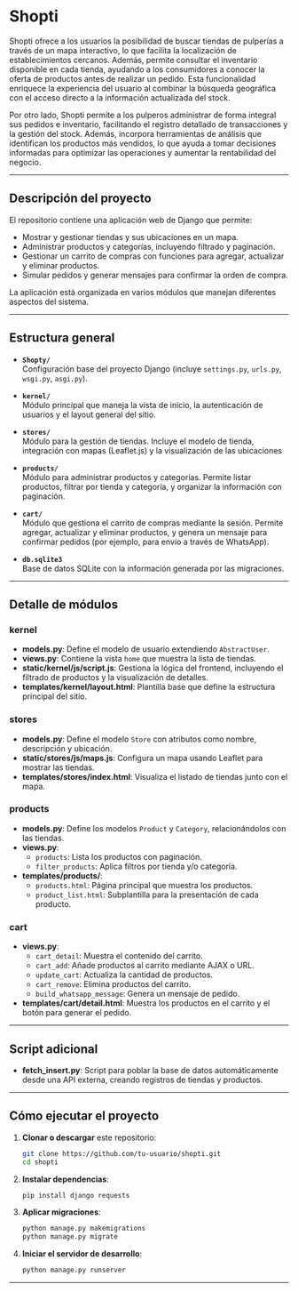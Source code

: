 # Shopti

Shopti ofrece a los usuarios la posibilidad de buscar tiendas de pulperías a través de un mapa interactivo, lo que facilita la localización de establecimientos cercanos. Además, permite consultar el inventario disponible en cada tienda, ayudando a los consumidores a conocer la oferta de productos antes de realizar un pedido. Esta funcionalidad enriquece la experiencia del usuario al combinar la búsqueda geográfica con el acceso directo a la información actualizada del stock.

Por otro lado, Shopti permite a los pulperos administrar de forma integral sus pedidos e inventario, facilitando el registro detallado de transacciones y la gestión del stock. Además, incorpora herramientas de análisis que identifican los productos más vendidos, lo que ayuda a tomar decisiones informadas para optimizar las operaciones y aumentar la rentabilidad del negocio.

---

## Descripción del proyecto

El repositorio contiene una aplicación web de Django que permite:

- Mostrar y gestionar tiendas y sus ubicaciones en un mapa.
- Administrar productos y categorías, incluyendo filtrado y paginación.
- Gestionar un carrito de compras con funciones para agregar, actualizar y eliminar productos.
- Simular pedidos y generar mensajes para confirmar la orden de compra.

La aplicación está organizada en varios módulos que manejan diferentes aspectos del sistema.

---

## Estructura general

- **`Shopty/`**  
  Configuración base del proyecto Django (incluye `settings.py`, `urls.py`, `wsgi.py`, `asgi.py`).

- **`kernel/`**  
  Módulo principal que maneja la vista de inicio, la autenticación de usuarios y el layout general del sitio.

- **`stores/`**  
  Módulo para la gestión de tiendas. Incluye el modelo de tienda, integración con mapas (Leaflet.js) y la visualización de las ubicaciones

- **`products/`**  
  Módulo para administrar productos y categorías. Permite listar productos, filtrar por tienda y categoría, y organizar la información con paginación.

- **`cart/`**  
  Módulo que gestiona el carrito de compras mediante la sesión. Permite agregar, actualizar y eliminar productos, y genera un mensaje para confirmar pedidos (por ejemplo, para envío a través de WhatsApp).

- **`db.sqlite3`**  
  Base de datos SQLite con la información generada por las migraciones.

---

## Detalle de módulos

### kernel

- **models.py**: Define el modelo de usuario extendiendo `AbstractUser`.
- **views.py**: Contiene la vista `home` que muestra la lista de tiendas.
- **static/kernel/js/script.js**: Gestiona la lógica del frontend, incluyendo el filtrado de productos y la visualización de detalles.
- **templates/kernel/layout.html**: Plantilla base que define la estructura principal del sitio.

### stores

- **models.py**: Define el modelo `Store` con atributos como nombre, descripción y ubicación.
- **static/stores/js/maps.js**: Configura un mapa usando Leaflet para mostrar las tiendas.
- **templates/stores/index.html**: Visualiza el listado de tiendas junto con el mapa.

### products

- **models.py**: Define los modelos `Product` y `Category`, relacionándolos con las tiendas.
- **views.py**:  
  - `products`: Lista los productos con paginación.  
  - `filter_products`: Aplica filtros por tienda y/o categoría.
- **templates/products/**:  
  - `products.html`: Página principal que muestra los productos.  
  - `product_list.html`: Subplantilla para la presentación de cada producto.

### cart

- **views.py**:  
  - `cart_detail`: Muestra el contenido del carrito.  
  - `cart_add`: Añade productos al carrito mediante AJAX o URL.  
  - `update_cart`: Actualiza la cantidad de productos.  
  - `cart_remove`: Elimina productos del carrito.  
  - `build_whatsapp_message`: Genera un mensaje de pedido.
- **templates/cart/detail.html**: Muestra los productos en el carrito y el botón para generar el pedido.

---

## Script adicional

- **fetch_insert.py**: Script para poblar la base de datos automáticamente desde una API externa, creando registros de tiendas y productos.

---

## Cómo ejecutar el proyecto

1. **Clonar o descargar** este repositorio:
   ```bash
   git clone https://github.com/tu-usuario/shopti.git
   cd shopti
   ```

2. **Instalar dependencias**:
   ```bash
   pip install django requests
   ```

3. **Aplicar migraciones**:
   ```bash
   python manage.py makemigrations
   python manage.py migrate
   ```

4. **Iniciar el servidor de desarrollo**:
   ```bash
   python manage.py runserver
   ```

---